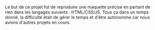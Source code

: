 Le but de ce projet fut de reproduire une maquette précise en partant de rien dans les langages suivants : HTML/CSS/JS. Tous ça dans un temps donné, la difficulté était de
gérer le temps et d'être autonomme car nous avions d'autres projets en cours.
